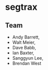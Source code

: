 # segtrax

## Team
- Andy Barrett,
- Walt Meier,
- Dave Babb,
- Ian Baxter,
- Sanggyun Lee,
- Brendan West
